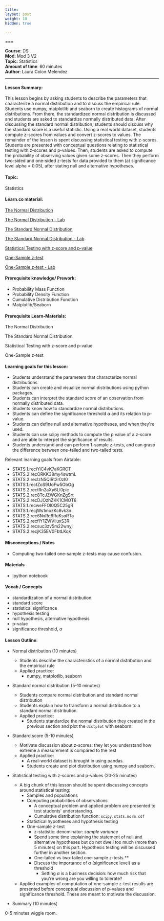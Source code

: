 ```yaml
---
title: 
layout: post
weight: 10
hidden: true

---
```


===

**Course**: DS  <br/>
**Mod**: Mod 3 V2              <br/>
**Topic**: Statistics   <br/>
**Amount of time**:  60 minutes  <br/>
**Author**: Laura Colon Melendez

------

#### Lesson Summary:

This lesson begins by asking students to describe the parameters that characterize a normal distribution and to discuss the empirical rule. Students use numpy, matplotlib and seaborn to create histograms of normal distributions. From there, the standardized normal distribution is discussed and students are asked to standardize normally distributed data. After discussing the standard normal distribution, students should discuss why the standard score is a useful statistic. Using a real world dataset, students compute z-scores from values and convert z-scores to values. The remainder of the lesson is spent discussing statistical testing with z-scores. Students are presented with conceptual questions relating to statistical testing with z-scores and p-values. Then, students are asked to compute the probability of observing values given some z-scores. Then they perform two-sided and one-sided z-tests for data provided to them (at significance level alpha = 0.05), after stating null and alternative hypotheses. 


#### Topic:

Statistics

#### Learn.co material:

[The Normal Distribution](https://github.com/learn-co-curriculum/dsc-normal-distribution)

[The Normal Distribution - Lab](https://github.com/learn-co-curriculum/dsc-normal-distribution-lab)

[The Standard Normal Distribution](https://github.com/learn-co-curriculum/dsc-standard-normal-distribution)

[The Standard Normal Distribution - Lab](https://github.com/learn-co-curriculum/dsc-standard-normal-distribution-lab)

[Statistical Testing with z-score and p-value](https://github.com/learn-co-curriculum/dsc-z-score-p-value)

[One-Sample z-test](https://github.com/learn-co-curriculum/dsc-one-sample-z-test)

[One-Sample z-test - Lab](https://github.com/learn-co-curriculum/dsc-one-sample-z-test-lab)

#### Prerequisite knowledge/ Prework:

- Probability Mass Function
- Probability Density Function
- Cumulative Distribution Function
- Matplotlib/Seaborn

#### Prerequisite Learn-Materials:

The Normal Distribution

The Standard Normal Distribution

Statistical Testing with z-score and p-value 

One-Sample z-test 

#### Learning goals for this lesson: 

* Students understand the parameters that characterize normal distributions.
* Students can create and visualize normal distributions using python packages. 
* Students can interpret the standard score of an observation from normally distributed data.
* Students know how to standardize normal distributions. 
* Students can define the significance threshold $\alpha$ and its relation to p-value. 
* Students can define null and alternative hypotheses, and when they're used. 
* Students can use scipy methods to compute the p value of a z-score and are able to interpet the significance of results. 
* Students understand and can perform 1-sample z-tests, and can grasp the difference between one-tailed and two-tailed tests.  

Relevant learning goals from Airtable: 

* STATS.1.reciYiC4vK7aKGRCT
* STATS.2.recORKK38my4swtmL
* STATS.2.recIzN5QlRt2r0zI0
* STATS.1.rectZoS9UoFw5ObOg
* STATS.2.rectRn2aXy6LI0pic
* STATS.2.rec8TcJZWGKnZgSrt
* STATS.2.recDJOzhZKK1CMOT8
* STATS.1.recweFFOl0Q5C25gR
* STATS.1.recjWs1mozKc8vk3n
* STATS.2.rec6NxRq6RuKsoRTa
* STATS.2.recfIY1ZWVlluxS3R
* STATS.2.recsuc3zv5m22wnyj
* STATS.2.recjK35EV0FbtLKqk

#### Misconceptions / Notes

* Computing two-tailed one-sample z-tests may cause confusion.  

#### Materials

- Ipython notebook

#### Vocab / Concepts 

- standardization of a normal distribution
- standard score 
- statistical significance
- hypothesis testing
- null hypothesis, alternative hypothesis
- p-value
- significance threshold, $\alpha$

#### Lesson Outline:

* Normal distribution (10 minutes) 
    * Students describe the characteristics of a normal distribution and the empirical rule  
    * Applied practice:
        * numpy, matplotlib, seaborn
        
* Standard normal distribution (5-10 minutes)
    * Students compare normal distribution and standard normal distribution  
    * Students explain how to transform a normal distribution to a standard normal distribution. 
    * Applied practice: 
        * Students standardize the normal distribution they created in the previous section and plot the `distplot` with seaborn.
        
* Standard score (5-10 minutes)
    * Motivate discussion about z-scores: they let you understand how extreme a measurement is compared to the rest  
    * Applied practice:
        * A real-world dataset is brought in using pandas. 
        * Students create and plot distribution using numpy and seaborn. 

* Statistical testing with z-scores and p-values (20-25 minutes)
    * A big chunk of this lesson should be spent discussing concepts around statistical testing:
        * Samples and populations
        * Computing probabilities of observations
            * A conceptual problem and applied problem are presented to test students' understanding. 
            * Cumulative distribution function: `scipy.stats.norm.cdf` 
        * Statistical hypotheses and hypothesis testing
        * One-sample z-test
            * z-statistic: denominator: _sample variance_
            * Spend some time explaining the statement of null and alternative hypotheses but do not dwell too much (more than 5 minutes) on this part. Hypothesis testing will be discussed further in another section. 
            * One-tailed vs two-tailed one-sample z-tests **
            * Discuss the importance of $\alpha$ (significance level) as a threshold
                * Setting $\alpha$ is a business decision: how much risk that you're wrong are you willing to tolerate? 
    * Applied examples of computation of one-sample z-test results are presented before conceptual discussion of p-values and significance threshold. These are meant to motivate the discussion. 


* Summary (10 minutes)

0-5 minutes wiggle room.